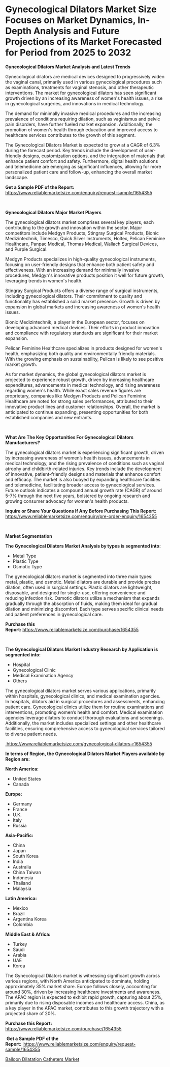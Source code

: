 <p><h1>Gynecological Dilators Market Size Focuses on Market Dynamics, In-Depth Analysis and Future Projections of its Market Forecasted for Period from 2025 to 2032</h1></p><p><strong>Gynecological Dilators Market Analysis and Latest Trends</strong></p>
<p><p>Gynecological dilators are medical devices designed to progressively widen the vaginal canal, primarily used in various gynecological procedures such as examinations, treatments for vaginal stenosis, and other therapeutic interventions. The market for gynecological dilators has seen significant growth driven by an increasing awareness of women's health issues, a rise in gynecological surgeries, and innovations in medical technology.</p><p>The demand for minimally invasive medical procedures and the increasing prevalence of conditions requiring dilation, such as vaginismus and pelvic pain disorders, have further fueled market expansion. Additionally, the promotion of women's health through education and improved access to healthcare services contributes to the growth of this segment.</p><p>The Gynecological Dilators Market is expected to grow at a CAGR of 6.3% during the forecast period. Key trends include the development of user-friendly designs, customization options, and the integration of materials that enhance patient comfort and safety. Furthermore, digital health solutions and telemedicine are emerging as significant influences, allowing for more personalized patient care and follow-up, enhancing the overall market landscape.</p></p>
<p><strong>Get a Sample PDF of the Report:&nbsp;</strong> <a href="https://www.reliablemarketsize.com/enquiry/request-sample/1654355?utm_campaign=1901&utm_medium=2&utm_source=Github&utm_content=ia&utm_term=04032025&utm_id=gynecological-dilators">https://www.reliablemarketsize.com/enquiry/request-sample/1654355</a></p>
<p>&nbsp;</p>
<p><strong>Gynecological Dilators Major Market Players</strong></p>
<p><p>The gynecological dilators market comprises several key players, each contributing to the growth and innovation within the sector. Major competitors include Medgyn Products, Stingray Surgical Products, Bionic Medizintechnik, Timesco, Quick Silver Instruments, Holtex, Pelican Feminine Healthcare, Panpac Medical, Thomas Medical, Wallach Surgical Devices, and Purple Surgical.</p><p>Medgyn Products specializes in high-quality gynecological instruments, focusing on user-friendly designs that enhance both patient safety and effectiveness. With an increasing demand for minimally invasive procedures, Medgyn's innovative products position it well for future growth, leveraging trends in women's health.</p><p>Stingray Surgical Products offers a diverse range of surgical instruments, including gynecological dilators. Their commitment to quality and functionality has established a solid market presence. Growth is driven by expansion in global markets and increasing awareness of women's health issues.</p><p>Bionic Medizintechnik, a player in the European sector, focuses on developing advanced medical devices. Their efforts in product innovation and compliance with regulatory standards are significant for their market expansion.</p><p>Pelican Feminine Healthcare specializes in products designed for women's health, emphasizing both quality and environmentally friendly materials. With the growing emphasis on sustainability, Pelican is likely to see positive market growth.</p><p>As for market dynamics, the global gynecological dilators market is projected to experience robust growth, driven by increasing healthcare expenditures, advancements in medical technology, and rising awareness regarding women's health. While exact sales revenue figures are proprietary, companies like Medgyn Products and Pelican Feminine Healthcare are noted for strong sales performances, attributed to their innovative product lines and customer relationships. Overall, the market is anticipated to continue expanding, presenting opportunities for both established companies and new entrants.</p></p>
<p>&nbsp;</p>
<p><strong>What Are The Key Opportunities For Gynecological Dilators Manufacturers?</strong></p>
<p><p>The gynecological dilators market is experiencing significant growth, driven by increasing awareness of women’s health issues, advancements in medical technology, and the rising prevalence of conditions such as vaginal atrophy and childbirth-related injuries. Key trends include the development of innovative, patient-friendly designs and materials that enhance comfort and efficacy. The market is also buoyed by expanding healthcare facilities and telemedicine, facilitating broader access to gynecological services. Future outlook indicates a compound annual growth rate (CAGR) of around 5-7% through the next five years, bolstered by ongoing research and growing consumer advocacy for women's health products.</p></p>
<p><strong>Inquire or Share Your Questions If Any Before Purchasing This Report:</strong> <a href="https://www.reliablemarketsize.com/enquiry/pre-order-enquiry/1654355?utm_campaign=1901&utm_medium=2&utm_source=Github&utm_content=ia&utm_term=04032025&utm_id=gynecological-dilators">https://www.reliablemarketsize.com/enquiry/pre-order-enquiry/1654355</a></p>
<p>&nbsp;</p>
<p><strong>Market Segmentation</strong></p>
<p><strong>The Gynecological Dilators Market Analysis by types is segmented into:</strong></p>
<p><ul><li>Metal Type</li><li>Plastic Type</li><li>Osmotic Type</li></ul></p>
<p><p>The gynecological dilators market is segmented into three main types: metal, plastic, and osmotic. Metal dilators are durable and provide precise dilation, often used in surgical settings. Plastic dilators are lightweight, disposable, and designed for single-use, offering convenience and reducing infection risk. Osmotic dilators utilize a mechanism that expands gradually through the absorption of fluids, making them ideal for gradual dilation and minimizing discomfort. Each type serves specific clinical needs and patient preferences in gynecological care.</p></p>
<p><strong>Purchase this Report:&nbsp;</strong><a href="https://www.reliablemarketsize.com/purchase/1654355?utm_campaign=1901&utm_medium=2&utm_source=Github&utm_content=ia&utm_term=04032025&utm_id=gynecological-dilators">https://www.reliablemarketsize.com/purchase/1654355</a></p>
<p>&nbsp;</p>
<p><strong>The Gynecological Dilators Market Industry Research by Application is segmented into:</strong></p>
<p><ul><li>Hospital</li><li>Gynecological Clinic</li><li>Medical Examination Agency</li><li>Others</li></ul></p>
<p><p>The gynecological dilators market serves various applications, primarily within hospitals, gynecological clinics, and medical examination agencies. In hospitals, dilators aid in surgical procedures and assessments, enhancing patient care. Gynecological clinics utilize them for routine examinations and interventions, promoting women’s health and comfort. Medical examination agencies leverage dilators to conduct thorough evaluations and screenings. Additionally, the market includes specialized settings and other healthcare facilities, ensuring comprehensive access to gynecological services tailored to diverse patient needs.</p></p>
<p><a href="https://www.reliablemarketsize.com/gynecological-dilators-r1654355?utm_campaign=1901&utm_medium=2&utm_source=Github&utm_content=ia&utm_term=04032025&utm_id=gynecological-dilators">&nbsp;https://www.reliablemarketsize.com/gynecological-dilators-r1654355</a></p>
<p><strong>In terms of Region, the Gynecological Dilators Market Players available by Region are:</strong></p>
<p>
    <p> <strong> North America: </strong>
        <ul>
            <li>United States</li>
            <li>Canada</li>
        </ul>
        </p> 
    <p> <strong> Europe: </strong>
        <ul>
            <li>Germany</li>
            <li>France</li>
            <li>U.K.</li>
            <li>Italy</li>
            <li>Russia</li>
        </ul>
        </p> 
    <p> <strong> Asia-Pacific: </strong>
        <ul>
            <li>China</li>
            <li>Japan</li>
            <li>South Korea</li>
            <li>India</li>
            <li>Australia</li>
            <li>China Taiwan</li>
            <li>Indonesia</li>
            <li>Thailand</li>
            <li>Malaysia</li>
        </ul>
        </p> 
    <p> <strong> Latin America: </strong>
        <ul>
            <li>Mexico</li>
            <li>Brazil</li>
            <li>Argentina Korea</li>
            <li>Colombia</li>
        </ul>
        </p> 
    <p> <strong> Middle East & Africa: </strong>
        <ul>
            <li>Turkey</li>
            <li>Saudi</li>
            <li>Arabia</li>
            <li>UAE</li>
            <li>Korea</li>
        </ul>
    </p>
    </p>
<p><p>The Gynecological Dilators market is witnessing significant growth across various regions, with North America anticipated to dominate, holding approximately 35% market share. Europe follows closely, accounting for around 30%, driven by increasing healthcare investments and awareness. The APAC region is expected to exhibit rapid growth, capturing about 25%, primarily due to rising disposable incomes and healthcare access. China, as a key player in the APAC market, contributes to this growth trajectory with a projected share of 20%.</p></p>
<p><strong>Purchase this Report: </strong><a href="https://www.reliablemarketsize.com/purchase/1654355?utm_campaign=1901&utm_medium=2&utm_source=Github&utm_content=ia&utm_term=04032025&utm_id=gynecological-dilators">https://www.reliablemarketsize.com/purchase/1654355</a></p>
<p>&nbsp;<strong>Get a Sample PDF of the Report:&nbsp;&nbsp;</strong><a href="https://www.reliablemarketsize.com/enquiry/request-sample/1654355?utm_campaign=1901&utm_medium=2&utm_source=Github&utm_content=ia&utm_term=04032025&utm_id=gynecological-dilators">https://www.reliablemarketsize.com/enquiry/request-sample/1654355</a></p>
<p><strong></strong></p>
<p><p><a href="https://github.com/AKSHATREPORTPRIME/Market-Research-Report-List-7/blob/main/balloon-dilatation-catheters-market.md?utm_campaign=1901&utm_medium=2&utm_source=Github&utm_content=ia&utm_term=04032025&utm_id=gynecological-dilators">Balloon Dilatation Catheters Market</a></p></p>